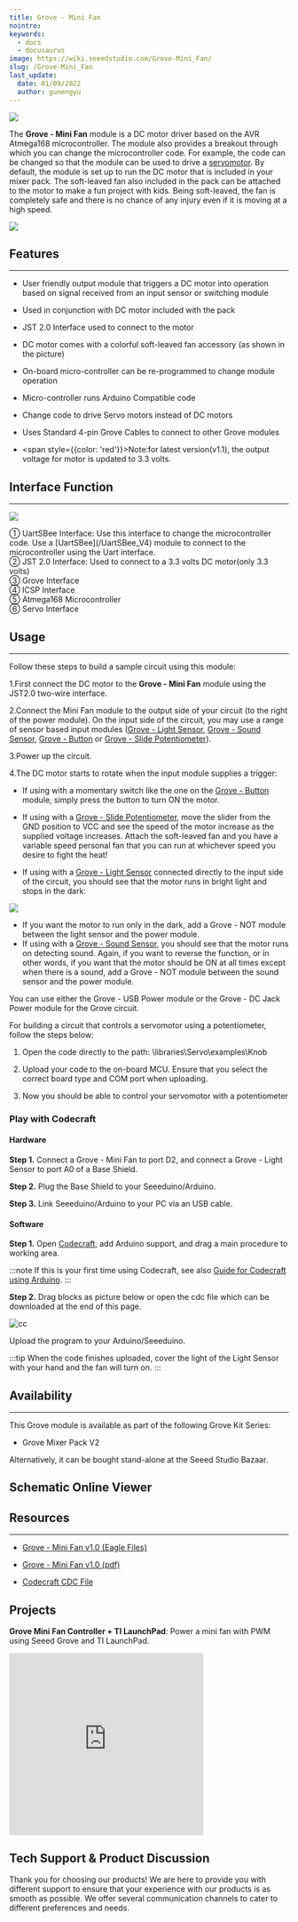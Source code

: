 ```yaml
---
title: Grove - Mini Fan
nointro:
keywords:
  - docs
  - docusaurus
image: https://wiki.seeedstudio.com/Grove-Mini_Fan/
slug: /Grove-Mini_Fan
last_update:
  date: 01/09/2022
  author: gunengyu
---
```

![](https://files.seeedstudio.com/wiki/Grove-Mini_Fan/img/Mini_Fan%20head.jpg)

The **Grove - Mini Fan** module is a DC motor driver based on the AVR Atmega168 microcontroller. The module also provides a breakout through which you can change the microcontroller code. For example, the code can be changed so that the module can be used to drive a [servomotor](https://en.wikipedia.org/wiki/Servomotor). By default, the module is set up to run the DC motor that is included in your mixer pack. The soft-leaved fan also included in the pack can be attached to the motor to make a fun project with kids. Being soft-leaved, the fan is completely safe and there is no chance of any injury even if it is moving at a high speed.

[![](https://files.seeedstudio.com/wiki/Seeed-WiKi/docs/images/300px-Get_One_Now_Banner-ragular.png)](https://www.seeedstudio.com/Grove-Mini-Fan-v1-1.html)

## Features

---

* User friendly output module that triggers a DC motor into operation based on signal received from an input sensor or switching module
* Used in conjunction with DC motor included with the pack
* JST 2.0 Interface used to connect to the motor
* DC motor comes with a colorful soft-leaved fan accessory (as shown in the picture)
* On-board micro-controller can be re-programmed to change module operation
* Micro-controller runs Arduino Compatible code
* Change code to drive Servo motors instead of DC motors
* Uses Standard 4-pin Grove Cables to connect to other Grove modules
* <div>

  <span style={{color: 'red'}}>Note:</span>for latest version(v1.1), the output voltage for motor is updated to 3.3 volts.
</div>

## Interface Function

---
![](https://files.seeedstudio.com/wiki/Grove-Mini_Fan/img/Mini_fan.jpg)

<dl><dt>① UartSBee Interface: Use this interface to change the microcontroller code. Use a [UartSBee](/UartSBee_V4) module to connect to the microcontroller using the Uart interface.
</dt><dt>② JST 2.0 Interface: Used to connect to a 3.3 volts DC motor(only 3.3 volts)
</dt><dt>③ Grove Interface
</dt><dt>④ ICSP Interface
</dt><dt>⑤ Atmega168 Microcontroller
</dt><dt>⑥ Servo Interface
</dt></dl>

## Usage

---
Follow these steps to build a sample circuit using this module:

1.First connect the DC motor to the **Grove - Mini Fan** module using the JST2.0 two-wire interface.

2.Connect the Mini Fan module to the output side of your circuit (to the right of the power module). On the input side of the circuit, you may use a range of sensor based input modules ([Grove - Light Sensor](/Grove-Light_Sensor "Grove - Light Sensor"), [Grove - Sound Sensor](/Grove-Sound_Sensor "Grove - Sound Sensor"), [Grove - Button](/Grove-Button "Grove - Button") or [Grove - Slide Potentiometer](/Grove-Slide_Potentiometer "Grove - Slide Potentiometer")).

3.Power up the circuit.

4.The DC motor starts to rotate when the input module supplies a trigger:

* If using with a momentary switch like the one on the [Grove - Button](/Grove-Button "Grove - Button") module, simply press the button to turn ON the motor.

* If using with a [Grove - Slide Potentiometer](/Grove-Slide_Potentiometer "Grove - Slide Potentiometer"), move the slider from the GND position to VCC and see the speed of the motor increase as the supplied voltage increases. Attach the soft-leaved fan and you have a variable speed personal fan that you can run at whichever speed you desire to fight the heat!

* If using with a [Grove - Light Sensor](/Grove-Light_Sensor "Grove - Light Sensor") connected directly to the input side of the circuit, you should see that the motor runs in bright light and stops in the dark:

![](https://files.seeedstudio.com/wiki/Grove-Mini_Fan/img/Light_Sensitive_Fan.gif)

* If you want the motor to run only in the dark, add a Grove - NOT module between the light sensor and the power module.
* If using with a [Grove - Sound Sensor](/Grove-Sound_Sensor "Grove - Sound Sensor"), you should see that the motor runs on detecting sound. Again, if you want to reverse the function, or in other words, if you want that the motor should be ON at all times except when there is a sound, add a Grove - NOT module between the sound sensor and the power module.

You can use either the Grove - USB Power module or the Grove - DC Jack Power module for the Grove circuit.

For building a circuit that controls a servomotor using a potentiometer, follow the steps below:

1. Open the code directly to the path: \libraries\Servo\examples\Knob

2. Upload your code to the on-board MCU. Ensure that you select the correct board type and COM port when uploading.

3. Now you should be able to control your servomotor with a potentiometer

### Play with Codecraft

#### Hardware

**Step 1.** Connect a Grove - Mini Fan to port D2, and connect a Grove - Light Sensor to port A0 of a Base Shield.

**Step 2.** Plug the Base Shield to your Seeeduino/Arduino.

**Step 3.** Link Seeeduino/Arduino to your PC via an USB cable.

#### Software

**Step 1.** Open [Codecraft](https://ide.chmakered.com/), add Arduino support, and drag a main procedure to working area.

:::note
    If this is your first time using Codecraft, see also [Guide for Codecraft using Arduino](https://wiki.seeedstudio.com/Guide_for_Codecraft_using_Arduino/).
:::

**Step 2.** Drag blocks as picture below or open the cdc file which can be downloaded at the end of this page.

![cc](https://files.seeedstudio.com/wiki/Grove-Mini_Fan/img/cc_Mini_Fan.png)

Upload the program to your Arduino/Seeeduino.

:::tip
    When the code finishes uploaded, cover the light of the Light Sensor with your hand and the fan will turn on.
:::

## Availability

---
This Grove module is available as part of the following Grove Kit Series:

* Grove Mixer Pack V2

Alternatively, it can be bought stand-alone at the Seeed Studio Bazaar.

## Schematic Online Viewer

<div className="altium-ecad-viewer" data-project-src="https://files.seeedstudio.com/wiki/Grove-Mini_Fan/res/Grove-Mini_Fan_v1.0.zip" style={{borderRadius: '0px 0px 4px 4px', height: 500, borderStyle: 'solid', borderWidth: 1, borderColor: 'rgb(241, 241, 241)', overflow: 'hidden', maxWidth: 1280, maxHeight: 700, boxSizing: 'border-box'}}>
</div>

## Resources

---

* [Grove - Mini Fan v1.0 (Eagle Files)](https://files.seeedstudio.com/wiki/Grove-Mini_Fan/res/Grove-Mini_Fan_v1.0.zip)

* [Grove - Mini Fan v1.0 (pdf)](https://files.seeedstudio.com/wiki/Grove-Mini_Fan/res/Grove-Mini_Fan_v1.0.pdf)

* [Codecraft CDC File](https://files.seeedstudio.com/wiki/Grove-Mini_Fan/res/Grove_Mini_Fan_CDC_File.zip)

## Projects

**Grove Mini Fan Controller + TI LaunchPad**: Power a mini fan with PWM using Seeed Grove and TI LaunchPad.

<iframe frameborder='0' height='327.5' scrolling='no' src='https://www.hackster.io/measley2/grove-mini-fan-controller-ti-launchpad-cba304/embed' width='350'></iframe>

## Tech Support & Product Discussion

Thank you for choosing our products! We are here to provide you with different support to ensure that your experience with our products is as smooth as possible. We offer several communication channels to cater to different preferences and needs.

<div class="button_tech_support_container">
<a href="https://forum.seeedstudio.com/" class="button_forum"></a> 
<a href="https://www.seeedstudio.com/contacts" class="button_email"></a>
</div>

<div class="button_tech_support_container">
<a href="https://discord.gg/eWkprNDMU7" class="button_discord"></a> 
<a href="https://github.com/Seeed-Studio/wiki-documents/discussions/69" class="button_discussion"></a>
</div>
